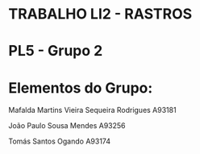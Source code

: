 # TRABALHO LI2 - RASTROS
# PL5 - Grupo 2
# Elementos do Grupo:
Mafalda Martins Vieira Sequeira Rodrigues A93181

João Paulo Sousa Mendes A93256

Tomás Santos Ogando A93174
